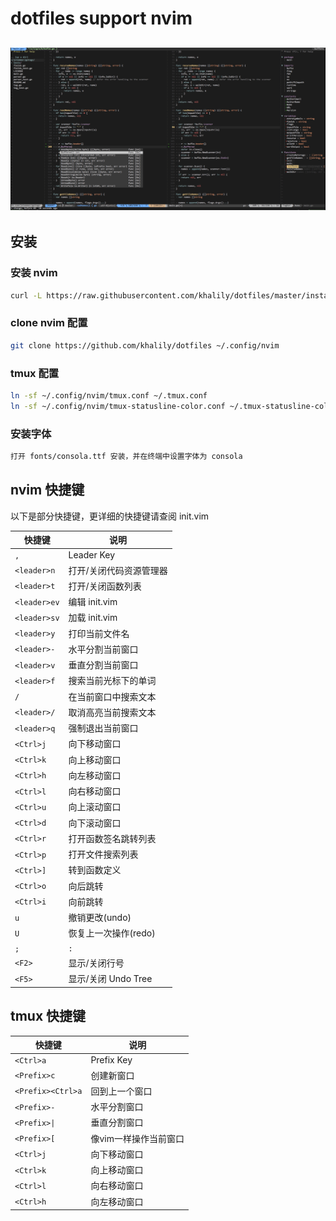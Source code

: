 

dotfiles support nvim
========
![](screenshots/vim.jpg)
--------

## 安装


 ### 安装 nvim
 ```bash
 curl -L https://raw.githubusercontent.com/khalily/dotfiles/master/install.sh | bash
 ```

 ### clone nvim 配置
 ```bash
 git clone https://github.com/khalily/dotfiles ~/.config/nvim
 ```

 ### tmux 配置
 ```bash
 ln -sf ~/.config/nvim/tmux.conf ~/.tmux.conf
 ln -sf ~/.config/nvim/tmux-statusline-color.conf ~/.tmux-statusline-color.conf
 ```

 ### 安装字体
 ```bash
 打开 fonts/consola.ttf 安装，并在终端中设置字体为 consola
 ```

## nvim 快捷键

以下是部分快捷键，更详细的快捷键请查阅 init.vim

| 快捷键       | 说明                                 |
| -------      | -----                                |
| `,`          | Leader Key                           |
| `<leader>n`  | 打开/关闭代码资源管理器              |
| `<leader>t`  | 打开/关闭函数列表                    |
| `<leader>ev` | 编辑 init.vim                        |
| `<leader>sv` | 加载 init.vim                        |
| `<leader>y`  | 打印当前文件名                       |
| `<leader>-`  | 水平分割当前窗口                     |
| `<leader>v`  | 垂直分割当前窗口                     |
| `<leader>f`  | 搜索当前光标下的单词                 |
| `/`          | 在当前窗口中搜索文本                 |
| `<leader>/`  | 取消高亮当前搜索文本                 |
| `<leader>q`  | 强制退出当前窗口                     |
| `<Ctrl>j`    | 向下移动窗口                         |
| `<Ctrl>k`    | 向上移动窗口                         |
| `<Ctrl>h`    | 向左移动窗口                         |
| `<Ctrl>l`    | 向右移动窗口                         |
| `<Ctrl>u`    | 向上滚动窗口                         |
| `<Ctrl>d`    | 向下滚动窗口                         |
| `<Ctrl>r`    | 打开函数签名跳转列表                 |
| `<Ctrl>p`    | 打开文件搜索列表                     |
| `<Ctrl>]`    | 转到函数定义                         |
| `<Ctrl>o`    | 向后跳转                             |
| `<Ctrl>i`    | 向前跳转                             |
| `u`          | 撤销更改(undo)                       |
| `U`          | 恢复上一次操作(redo)                 |
| `;`          | `:`                                  |
| `<F2>`       | 显示/关闭行号                        |
| `<F5>`       | 显示/关闭 Undo Tree                  |

## tmux 快捷键

| 快捷键	       | 说明                                 |
| -------	       | -----                                |
| `<Ctrl>a`	       | Prefix Key                           |
| `<Prefix>c`	       | 创建新窗口              	      |
| `<Prefix><Ctrl>a`    | 回到上一个窗口                       |
| `<Prefix>-`	       | 水平分割窗口                         |
| `<Prefix>\|`	       | 垂直分割窗口                         |
| `<Prefix>[`	       | 像vim一样操作当前窗口                |
| `<Ctrl>j`	       | 向下移动窗口                         |
| `<Ctrl>k`	       | 向上移动窗口                         |
| `<Ctrl>l`	       | 向右移动窗口                         |
| `<Ctrl>h`	       | 向左移动窗口                         |
